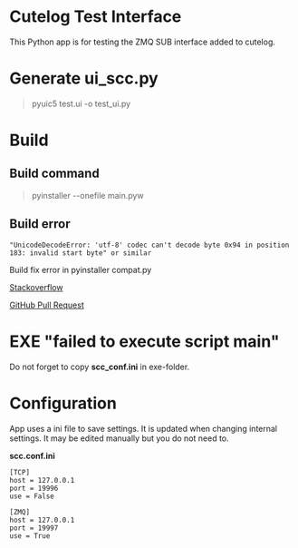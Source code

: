 # Cutelog Test Interface
This Python app is for testing the ZMQ SUB interface added to cutelog.

# Generate ui_scc.py

> pyuic5 test.ui -o test_ui.py


# Build
## Build command
> pyinstaller --onefile main.pyw 

## Build error 
    "UnicodeDecodeError: 'utf-8' codec can't decode byte 0x94 in position 183: invalid start byte" or similar
Build fix error in pyinstaller compat.py

[Stackoverflow](https://stackoverflow.com/questions/47692960/error-when-using-pyinstaller-unicodedecodeerror-utf-8-codec-cant-decode-byt)

[GitHub Pull Request](https://github.com/pyinstaller/pyinstaller/pull/3895)

# EXE "failed to execute script main"
Do not forget to copy **scc_conf.ini** in exe-folder.

# Configuration
App uses a ini file to save settings. It is updated when changing internal settings.
It may be edited manually but you do not need to.

**scc.conf.ini**

    [TCP]
    host = 127.0.0.1
    port = 19996
    use = False

    [ZMQ]
    host = 127.0.0.1
    port = 19997
    use = True

